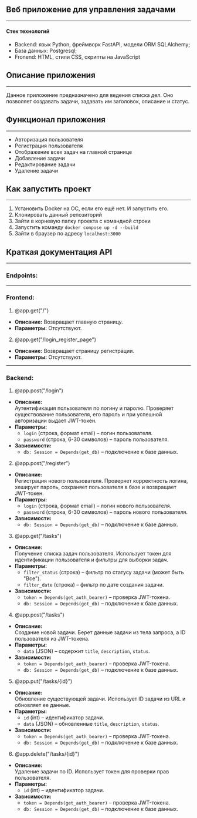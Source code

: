 ## Веб приложение для управления задачами
---
#### Стек технологий
- Backend: язык Python, фреймворк FastAPI, модели ORM SQLAlchemy;
- База данных: Postgresql;
- Fronend: HTML, стили CSS, скрипты на JavaScript

## Описание приложения
---
Данное приложение предназначено для ведения списка дел. Оно позволяет создавать задачи, задавать им заголовок, описание и статус.
## Функционал приложения
---
- Авторизация пользователя
- Регистрация пользователя
- Отображение всех задач на главной странице
- Добавление задачи
- Редактирование задачи
- Удаление задачи
## Как запустить проект
---
1. Установить Docker на ОС, если его ещё нет. И запустить его.
2. Клонировать данный репозиторий
3. Зайти в корневую папку проекта с командной строки
4. Запустить команду `docker compose up -d --build`
5. Зайти в браузер по адресу `localhost:3000`
## Краткая документация API
---
### Endpoints:
---
### Frontend:
1. @app.get("/")
- **Описание:**
	Возвращает главную страницу.
- **Параметры:**
	Отсутствуют.
2. @app.get("/login_register_page")
- **Описание:**
	Возвращает страницу регистрации.
- **Параметры:**
	Отсутствуют.	

---
### Backend:
1. @app.post("/login")
- **Описание:**  
    Аутентификация пользователя по логину и паролю. Проверяет существование пользователя, его пароль и при успешной авторизации выдает JWT-токен.
- **Параметры:**
    - `login` (строка, формат email) – логин пользователя.
    - `password` (строка, 6-30 символов) – пароль пользователя.
- **Зависимости:**
    - `db: Session = Depends(get_db)` – подключение к базе данных.
2. @app.post("/register")
- **Описание:**  
    Регистрация нового пользователя. Проверяет корректность логина, хеширует пароль, сохраняет пользователя в базе и возвращает JWT-токен.
- **Параметры:**
    - `login` (строка, формат email) – логин нового пользователя.
    - `password` (строка, 6-30 символов) – пароль нового пользователя.
- **Зависимости:**
    - `db: Session = Depends(get_db)` – подключение к базе данных.
3. @app.get("/tasks")
- **Описание:**  
    Получение списка задач пользователя. Использует токен для идентификации пользователя и фильтры для выборки задач.
- **Параметры:**
    - `filter_status` (строка) – фильтр по статусу задачи (может быть "Все").
    - `filter_date` (строка) – фильтр по дате создания задачи.
- **Зависимости:**
    - `token = Depends(get_auth_bearer)` – проверка JWT-токена.
    - `db: Session = Depends(get_db)` – подключение к базе данных.
4. @app.post("/tasks")
- **Описание:**  
    Создание новой задачи. Берет данные задачи из тела запроса, а ID пользователя из JWT-токена.
- **Параметры:**
    - `data` (JSON) – содержит `title`, `description`, `status`.
- **Зависимости:**
    - `token = Depends(get_auth_bearer)` – проверка JWT-токена.
    - `db: Session = Depends(get_db)` – подключение к базе данных.
5. @app.put("/tasks/{id}")
- **Описание:**  
    Обновление существующей задачи. Использует ID задачи из URL и обновляет ее данные.
- **Параметры:**
    - `id` (int) – идентификатор задачи.
    - `data` (JSON) – обновленные `title`, `description`, `status`.
- **Зависимости:**
    - `token = Depends(get_auth_bearer)` – проверка JWT-токена.
    - `db: Session = Depends(get_db)` – подключение к базе данных.
6. @app.delete("/tasks/{id}")
- **Описание:**  
	Удаление задачи по ID. Использует токен для проверки прав пользователя.
- **Параметры:**
    - `id` (int) – идентификатор задачи.
- **Зависимости:**
    - `token = Depends(get_auth_bearer)` – проверка JWT-токена.
    - `db: Session = Depends(get_db)` – подключение к базе данных.
